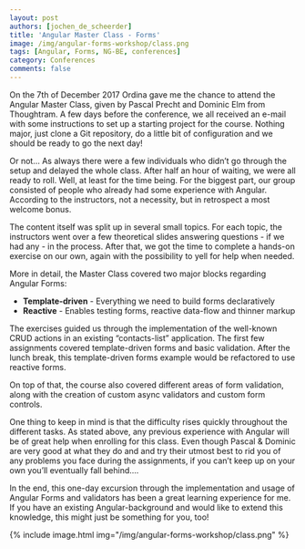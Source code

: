 ```yaml
---
layout: post
authors: [jochen_de_scheerder]
title: 'Angular Master Class - Forms'
image: /img/angular-forms-workshop/class.png
tags: [Angular, Forms, NG-BE, conferences]
category: Conferences
comments: false
---
```


On the 7th of December 2017 Ordina gave me the chance to attend the Angular Master Class, given by Pascal Precht and Dominic Elm from Thoughtram. 
A few days before the conference, we all received an e-mail with some instructions to set up a starting project for the course. Nothing major, just clone a Git repository, do a little bit of configuration and we should be ready to go the next day!

Or not… As always there were a few individuals who didn’t go through the setup and delayed the whole class. After half an hour of waiting, we were all ready to roll. Well, at least for the time being.
For the biggest part, our group consisted of people who already had some experience with Angular. According to the instructors, not a necessity, but in retrospect a most welcome bonus.

The content itself was split up in several small topics. For each topic, the instructors went over a few theoretical slides answering questions - if we had any - in the process. After that, we got the time to complete a hands-on exercise on our own, again with the possibility to yell for help when needed.

More in detail, the Master Class covered two major blocks regarding Angular Forms:
* **Template-driven** - Everything we need to build forms declaratively
* **Reactive** - Enables testing forms, reactive data-flow and thinner markup

The exercises guided us through the implementation of the well-known CRUD actions in an existing “contacts-list” application. The first few assignments covered template-driven forms and basic validation. After the lunch break, this template-driven forms example would be refactored to use reactive forms.
			
On top of that, the course also covered different areas of form validation, along with the creation of custom async validators and custom form controls. 

One thing to keep in mind is that the difficulty rises quickly throughout the different tasks. As stated above, any previous experience with Angular will be of great help when enrolling for this class. Even though Pascal & Dominic are very good at what they do and  and try their utmost best to rid you of any problems you face during the assignments, if you can’t keep up on your own you’ll eventually fall behind….

In the end, this one-day excursion through the implementation and usage of Angular Forms and validators has been a great learning experience for me. If you have an existing Angular-background and would like to extend this knowledge, this might just be something for you, too!

{% include image.html img="/img/angular-forms-workshop/class.png" %}